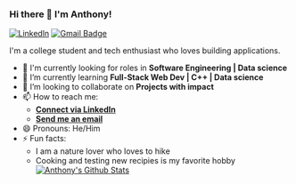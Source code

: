 ### Hi there 👋 I'm Anthony!
[![Linkedln](https://img.shields.io/badge/LinkedIn-0077B5?target=_blank&style=flat-square&logo=linkedin&logoColor=white)](https://www.linkedin.com/in/anthony-bisgood-b028a4194/)
[![Gmail Badge](https://img.shields.io/badge/-Gmail-c14438?target=_blank&style=flat-square&logo=Gmail&logoColor=white&link=abisgood30@gmail.com)](mailto:abisgood30@gmail.com)

I'm a college student and tech enthusiast who loves building applications.
<!--
**anthonybisgood/anthonybisgood** is a ✨ _special_ ✨ repository because its `README.md` (this file) appears on your GitHub profile.
-->
- 🙌 I'm currently looking for roles in **Software Engineering | Data science**
- 🌱 I’m currently learning **Full-Stack Web Dev | C++ | Data science** 
- 👯 I’m looking to collaborate on **Projects with impact**
- 📫 How to reach me: 
    - [**Connect via LinkedIn**](https://www.linkedin.com/in/anthony-bisgood-b028a4194/)
    - [**Send me an email**](mailto:abisgood30@gmail.com)
- 😄 Pronouns: He/Him
- ⚡ Fun facts: 
    - I am a nature lover who loves to hike
    - Cooking and testing new recipies is my favorite hobby
[![Anthony's Github Stats](https://github-readme-stats.vercel.app/api?username=anthonybisgood)](https://github.com/anthonybisgood/github-readme-stats)
